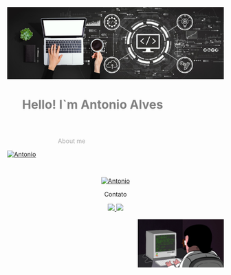 <div align="center">
<img src="./image/notebook.jpg">
</div>
<h1 style="color:grey;">
<p>&nbsp;&emsp;Hello! I`m Antonio Alves<p>
</h1>

<br>
<div>
<div style="width:300px;" align=right>
    <p align=center style="color:darkgrey;" >About me<p>
</div>

[![Antonio](https://github-readme-stats.vercel.app/api?username=AntonioAlvesFilho&theme=dark&fault&show_icons=true)](https://github.com/AntonioAlvesFilho/)

<br>

<div  align="center">

[![Antonio](https://github-readme-stats.vercel.app/api/top-langs/?username=AntonioAlvesFilho&hide=html&layout=compact=true&theme=dark)](https://github.com/AntonioAlvesFilho/)<p >Contato</p>

<a href="tell:+5511959070839"> 
    <img src="https://img.shields.io/badge/WhatsApp-25D366?style=for-the-badge&logo=whatsapp&logoColor=white" width=100>
</a>
        
<a href="mailto:antonioalves987654321@gmail.com">
    <img src="https://img.shields.io/badge/Gmail-D14836?style=for-the-badge&logo=gmail&logoColor=white" width=75>
    </a>
</div>

<br>

<img src="./image/prog.gif" width=200 align=right>
</div>
